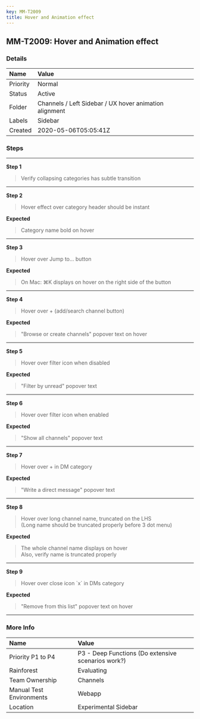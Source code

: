 ```yaml
---
key: MM-T2009
title: Hover and Animation effect
---
```


## MM-T2009: Hover and Animation effect

### Details

| Name     | Value                                                  |
| :------- | :----------------------------------------------------- |
| Priority | Normal                                                 |
| Status   | Active                                                 |
| Folder   | Channels / Left Sidebar / UX hover animation alignment |
| Labels   | Sidebar                                                |
| Created  | 2020-05-06T05:05:41Z                                   |

### Steps

<hr/>

**Step 1**

> <article>Verify collapsing categories has subtle transition</article>

<hr/>

**Step 2**

> <article>Hover effect over category header should be instant</article>

**Expected**

> <article>Category name bold on hover</article>

<hr/>

**Step 3**

> <article>Hover over Jump to... button</article>

**Expected**

> <article>On Mac: ⌘K displays on hover on the right side of the button</article>

<hr/>

**Step 4**

> <article>Hover over + (add/search channel button)</article>

**Expected**

> <article>&quot;Browse or create channels&quot; popover text on hover</article>

<hr/>

**Step 5**

> <article>Hover over filter icon when disabled</article>

**Expected**

> <article>&quot;Filter by unread&quot; popover text</article>

<hr/>

**Step 6**

> <article>Hover over filter icon when enabled</article>

**Expected**

> <article>&quot;Show all channels&quot; popover text</article>

<hr/>

**Step 7**

> <article>Hover over + in DM category</article>

**Expected**

> <article>&quot;Write a direct message&quot; popover text</article>

<hr/>

**Step 8**

> <article>Hover over long channel name, truncated on the LHS<br>(Long name should be truncated properly before 3 dot menu)</article>

**Expected**

> <article>The whole channel name displays on hover<br>Also, verify name is truncated properly</article>

<hr/>

**Step 9**

> <article>Hover over close icon `x` in DMs category</article>

**Expected**

> <article>&quot;Remove from this list&quot; popover text on hover</article>

<hr/>

### More Info

| Name                     | Value                                              |
| :----------------------- | :------------------------------------------------- |
| Priority P1 to P4        | P3 - Deep Functions (Do extensive scenarios work?) |
| Rainforest               | Evaluating                                         |
| Team Ownership           | Channels                                           |
| Manual Test Environments | Webapp                                             |
| Location                 | Experimental Sidebar                               |
